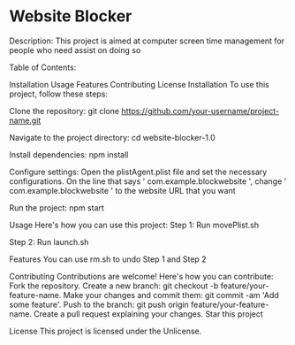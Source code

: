 # Website Blocker
Description: This project is aimed at computer screen time management for people who need assist on doing so

Table of Contents:

Installation
Usage
Features
Contributing
License
Installation
To use this project, follow these steps:

Clone the repository:
git clone https://github.com/your-username/project-name.git

Navigate to the project directory:
cd website-blocker-1.0

Install dependencies:
npm install

Configure settings:
Open the plistAgent.plist file and set the necessary configurations.
On the line that says ' <string>com.example.blockwebsite</string> ', change ' com.example.blockwebsite ' to the website URL that you want

Run the project:
npm start

Usage
Here's how you can use this project:
Step 1:
Run movePlist.sh

Step 2:
Run launch.sh

Features
You can use rm.sh to undo Step 1 and Step 2

Contributing
Contributions are welcome! Here's how you can contribute:
Fork the repository.
Create a new branch: git checkout -b feature/your-feature-name.
Make your changes and commit them: git commit -am 'Add some feature'.
Push to the branch: git push origin feature/your-feature-name.
Create a pull request explaining your changes.
Star this project

License
This project is licensed under the Unlicense.
